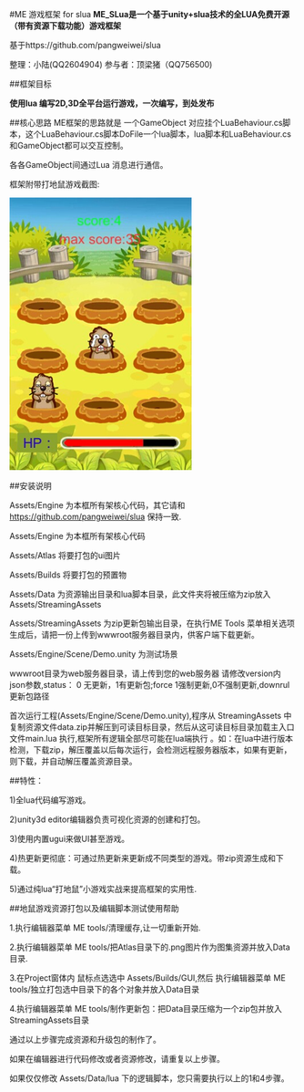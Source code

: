 #ME 游戏框架 for slua
<b>ME_SLua是一个基于unity+slua技术的全LUA免费开源（带有资源下载功能）游戏框架</b>

基于https://github.com/pangweiwei/slua

整理：小陆(QQ2604904) 参与者：顶梁猪（QQ756500)

##框架目标

<b>使用lua 编写2D,3D全平台运行游戏，一次编写，到处发布</b>

##核心思路
ME框架的思路就是 一个GameObject 对应挂个LuaBehaviour.cs脚本，这个LuaBehaviour.cs脚本DoFile一个lua脚本，lua脚本和LuaBehaviour.cs和GameObject都可以交互控制。

各各GameObject间通过Lua 消息进行通信。

框架附带打地鼠游戏截图:

![](demo.jpg)

##安装说明

Assets/Engine 为本框所有架核心代码，其它请和 https://github.com/pangweiwei/slua 保持一致.

Assets/Engine 为本框所有架核心代码

Assets/Atlas 将要打包的ui图片

Assets/Builds 将要打包的预置物

Assets/Data 为资源输出目录和lua脚本目录，此文件夹将被压缩为zip放入Assets/StreamingAssets

Assets/StreamingAssets 为zip更新包输出目录，在执行ME Tools 菜单相关选项生成后，请把一份上传到wwwroot服务器目录内，供客户端下载更新。

Assets/Engine/Scene/Demo.unity  为测试场景

wwwroot目录为web服务器目录，请上传到您的web服务器 请修改version内json参数,status： 0 无更新，1有更新包;force 1强制更新,0不强制更新,downrul 更新包路径

首次运行工程(Assets/Engine/Scene/Demo.unity),程序从 StreamingAssets 中复制资源文件data.zip并解压到可读目标目录，然后从这可读目标目录加载主入口文件main.lua 执行,框架所有逻辑全部尽可能在lua端执行 。如：在lua中进行版本检测，下载zip，解压覆盖以后每次运行，会检测远程服务器版本，如果有更新，则下载，并自动解压覆盖资源目录。

##特性：

1)全lua代码编写游戏。

2)unity3d editor编辑器负责可视化资源的创建和打包。

3)使用内置ugui来做UI甚至游戏。

4)热更新更彻底：可通过热更新来更新成不同类型的游戏。带zip资源生成和下载。

5)通过纯lua“打地鼠”小游戏实战来提高框架的实用性.


##地鼠游戏资源打包以及编辑脚本测试使用帮助

1.执行编辑器菜单 ME tools/清理缓存,让一切重新开始.

2.执行编辑器菜单 ME tools/把Atlas目录下的.png图片作为图集资源并放入Data目录.

3.在Project窗体内 鼠标点选选中 Assets/Builds/GUI,然后 执行编辑器菜单 ME tools/独立打包选中目录下的各个对象并放入Data目录

4.执行编辑器菜单 ME tools/制作更新包：把Data目录压缩为一个zip包并放入StreamingAssets目录

通过以上步骤完成资源和升级包的制作了。

如果在编辑器进行代码修改或者资源修改，请重复以上步骤。

如果仅仅修改 Assets/Data/lua 下的逻辑脚本，您只需要执行以上的1和4步骤。








